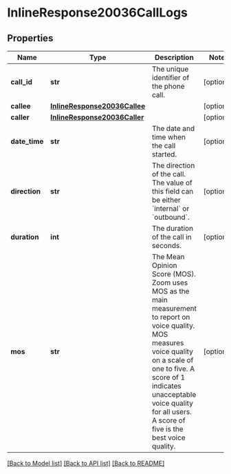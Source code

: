 # InlineResponse20036CallLogs

## Properties
Name | Type | Description | Notes
------------ | ------------- | ------------- | -------------
**call_id** | **str** | The unique identifier of the phone call. | [optional] 
**callee** | [**InlineResponse20036Callee**](InlineResponse20036Callee.md) |  | [optional] 
**caller** | [**InlineResponse20036Caller**](InlineResponse20036Caller.md) |  | [optional] 
**date_time** | **str** | The date and time when the call started. | [optional] 
**direction** | **str** | The direction of the call. The value of this field can be either &#x60;internal&#x60; or &#x60;outbound&#x60;. | [optional] 
**duration** | **int** | The duration of the call in seconds. | [optional] 
**mos** | **str** | The  Mean Opinion Score (MOS). Zoom uses MOS as the main measurement to report on voice quality. MOS measures voice quality on a scale of one to five. A score of 1 indicates unacceptable voice quality for all users. A score of five is the best voice quality. | [optional] 

[[Back to Model list]](../README.md#documentation-for-models) [[Back to API list]](../README.md#documentation-for-api-endpoints) [[Back to README]](../README.md)

